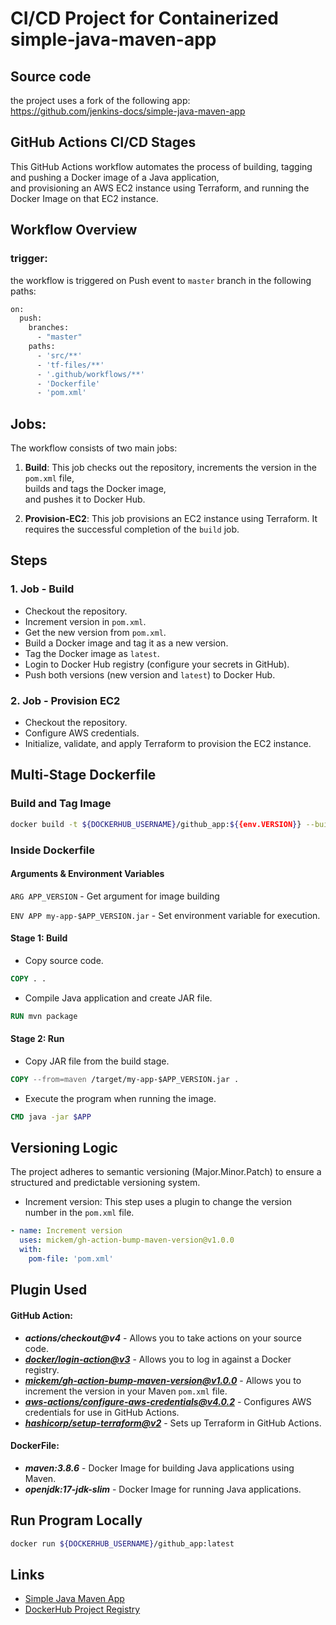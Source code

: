 
# CI/CD Project for Containerized simple-java-maven-app

## Source code
the project uses a fork of the following app: \
https://github.com/jenkins-docs/simple-java-maven-app

## GitHub Actions CI/CD Stages
This GitHub Actions workflow automates the process of building, tagging and pushing a Docker image of a Java application, \
and provisioning an AWS EC2 instance using Terraform, and running the Docker Image on that EC2 instance.

## Workflow Overview
### trigger:
the workflow is triggered on Push event to `master` branch in the following paths:
```bash
on:
  push:
    branches: 
      - "master"
    paths:       
      - 'src/**'
      - 'tf-files/**'
      - '.github/workflows/**'
      - 'Dockerfile'
      - 'pom.xml'
```
## Jobs:
The workflow consists of two main jobs:
1. **Build**: This job checks out the repository, 
increments the version in the `pom.xml` file, \
builds and tags the Docker image, \
and pushes it to Docker Hub.

2. **Provision-EC2**: This job provisions an EC2 instance using Terraform.
It requires the successful completion of the `build` job.

## Steps
### 1. Job - Build

- Checkout the repository.
- Increment version in `pom.xml`.
- Get the new version from `pom.xml`.
- Build a Docker image and tag it as a new version.
- Tag the Docker image as `latest`.
- Login to Docker Hub registry (configure your secrets in GitHub).
- Push both versions (new version and `latest`) to Docker Hub.

### 2. Job - Provision EC2

- Checkout the repository.
- Configure AWS credentials.
- Initialize, validate, and apply Terraform to provision the EC2 instance.

## Multi-Stage Dockerfile

### Build and Tag Image

```bash
docker build -t ${DOCKERHUB_USERNAME}/github_app:${{env.VERSION}} --build-arg APP_VERSION=${{env.VERSION}} .
```

### Inside Dockerfile

#### Arguments & Environment Variables

`ARG APP_VERSION` - Get argument for image building

`ENV APP my-app-$APP_VERSION.jar` - Set environment variable for execution.

#### Stage 1: Build

- Copy source code.
```dockerfile
COPY . .
```

- Compile Java application and create JAR file.
```dockerfile
RUN mvn package
```

#### Stage 2: Run

- Copy JAR file from the build stage.
```dockerfile
COPY --from=maven /target/my-app-$APP_VERSION.jar .
```

- Execute the program when running the image.
```dockerfile
CMD java -jar $APP
```

## Versioning Logic
The project adheres to semantic versioning (Major.Minor.Patch) to ensure a structured and predictable versioning system.
- Increment version: This step uses a plugin to change the version number in the `pom.xml` file.
```yaml
- name: Increment version
  uses: mickem/gh-action-bump-maven-version@v1.0.0
  with:
    pom-file: 'pom.xml'
```

## Plugin Used

#### GitHub Action:
- ***actions/checkout@v4*** - Allows you to take actions on your source code.
- ***[docker/login-action@v3](https://github.com/docker/login-action)*** - Allows you to log in against a Docker registry.
- ***[mickem/gh-action-bump-maven-version@v1.0.0](https://github.com/mickem/gh-action-bump-maven-version)*** - Allows you to increment the version in your Maven `pom.xml` file.
- ***[aws-actions/configure-aws-credentials@v4.0.2](https://github.com/aws-actions/configure-aws-credentials)*** - Configures AWS credentials for use in GitHub Actions.
- ***[hashicorp/setup-terraform@v2](https://github.com/hashicorp/setup-terraform)*** - Sets up Terraform in GitHub Actions.

#### DockerFile:
- ***maven:3.8.6*** - Docker Image for building Java applications using Maven.
- ***openjdk:17-jdk-slim*** - Docker Image for running Java applications.

## Run Program Locally

```bash
docker run ${DOCKERHUB_USERNAME}/github_app:latest
```

## Links

- [Simple Java Maven App](https://github.com/jenkins-docs/simple-java-maven-app)
- [DockerHub Project Registry](https://hub.docker.com/repository/docker/evgenyniko/github_app)
